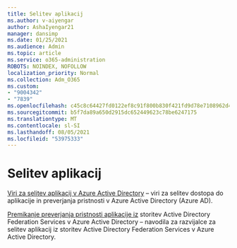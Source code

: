 ```yaml
---
title: Selitev aplikacij
ms.author: v-aiyengar
author: AshaIyengar21
manager: dansimp
ms.date: 01/25/2021
ms.audience: Admin
ms.topic: article
ms.service: o365-administration
ROBOTS: NOINDEX, NOFOLLOW
localization_priority: Normal
ms.collection: Adm_O365
ms.custom:
- "9004342"
- "7839"
ms.openlocfilehash: c45c8c64427fd0122ef8c91f800b830f421fd9d78e7108962d4053700a3da519
ms.sourcegitcommit: b5f7da89a650d2915dc652449623c78be6247175
ms.translationtype: MT
ms.contentlocale: sl-SI
ms.lasthandoff: 08/05/2021
ms.locfileid: "53975333"
---
```

# <a name="migrating-applications"></a>Selitev aplikacij

[Viri za selitev aplikacij v Azure Active Directory](https://docs.microsoft.com/azure/active-directory/manage-apps/migration-resources) – viri za selitev dostopa do aplikacije in preverjanja pristnosti v Azure Active Directory (Azure AD).

[Premikanje preverjanja pristnosti aplikacije iz](https://docs.microsoft.com/azure/active-directory/manage-apps/migrate-adfs-apps-to-azure) storitev Active Directory Federation Services v Azure Active Directory – navodila za razvijalce za selitev aplikacij iz storitev Active Directory Federation Services v Azure Active Directory.